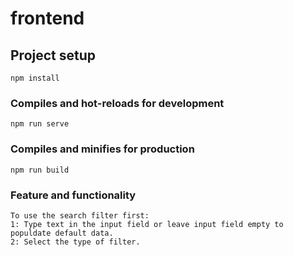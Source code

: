 # frontend

## Project setup

```
npm install
```

### Compiles and hot-reloads for development

```
npm run serve
```

### Compiles and minifies for production

```
npm run build
```

### Feature and functionality

```
To use the search filter first:
1: Type text in the input field or leave input field empty to populdate default data.
2: Select the type of filter.
```
